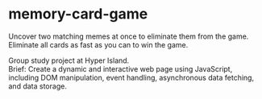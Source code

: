 # memory-card-game
Uncover two matching memes at once to eliminate them from the game. Eliminate all cards as fast as you can to win the game. 

Group study project at Hyper Island.  
Brief: Create a dynamic and interactive web page using JavaScript, including DOM manipulation, event handling, asynchronous data fetching, and data storage.
